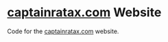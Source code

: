 # [captainratax.com](https://captainratax.com/) Website

Code for the [captainratax.com](https://captainratax.com/) website.
